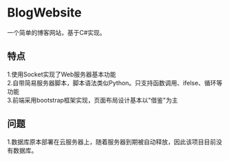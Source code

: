 # BlogWebsite
一个简单的博客网站，基于C#实现。
## 特点
1.使用Socket实现了Web服务器基本功能  
2.自带简易服务器脚本，脚本语法类似Python。只支持函数调用、ifelse、循环等功能  
3.前端采用bootstrap框架实现，页面布局设计基本以"借鉴"为主  
## 问题
1.数据库原本部署在云服务器上，随着服务器到期被自动释放，因此该项目目前没有数据库。
